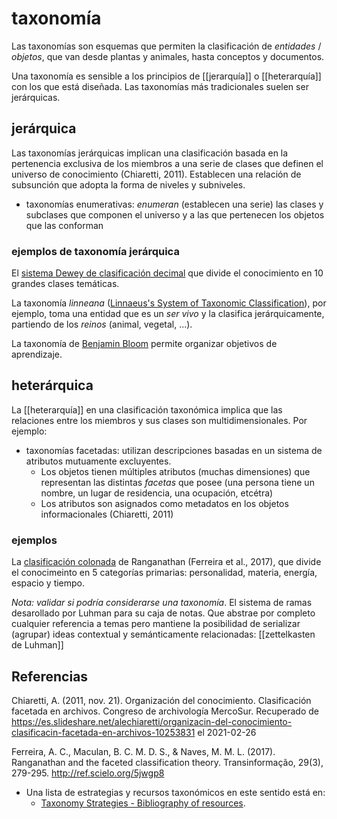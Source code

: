 # taxonomía
Las taxonomías son esquemas que permiten la clasificación de *entidades* / *objetos*, que van desde plantas y animales, hasta conceptos y documentos.

Una taxonomía es sensible a los principios de [[jerarquía]] o [[heterarquía]] con los que está diseñada. Las taxonomías más tradicionales suelen ser jerárquicas.

## jerárquica

Las taxonomías jerárquicas implican una clasificación basada en la pertenencia exclusiva de los miembros a una serie de clases que definen el universo de conocimiento (Chiaretti, 2011). Establecen una relación de subsunción que adopta la forma de niveles y subniveles.

- taxonomías enumerativas: *enumeran* (establecen una serie) las clases y subclases que componen el universo y a las que pertenecen los objetos que las conforman

### ejemplos de taxonomía jerárquica

El [sistema Dewey de clasificación decimal](https://es.wikipedia.org/wiki/Sistema_Dewey_de_clasificaci%C3%B3n) que divide el conocimiento en 10 grandes clases temáticas.

La taxonomía *linneana* ([Linnaeus's System of Taxonomic Classification](https://www.thoughtco.com/taxonomy-373415)), por ejemplo, toma una entidad que es un *ser vivo* y la clasifica jerárquicamente, partiendo de los *reinos* (animal, vegetal, ...).

La taxonomía de [Benjamin Bloom](http://www.bloomstaxonomy.us/) permite organizar objetivos de aprendizaje.

## heterárquica

La [[heterarquía]] en una clasificación taxonómica implica que las relaciones entre los miembros y sus clases son multidimensionales. Por ejemplo:

- taxonomías facetadas: utilizan descripciones basadas en un sistema de atributos mutuamente excluyentes.
    - Los objetos tienen múltiples atributos (muchas dimensiones) que representan las distintas *facetas* que posee (una persona tiene un nombre, un lugar de residencia, una ocupación, etcétra)
    - Los atributos son asignados como metadatos en los objetos informacionales (Chiaretti, 2011)

### ejemplos

La [clasificación colonada](https://es.wikipedia.org/wiki/Clasificaci%C3%B3n_colonada) de Ranganathan (Ferreira et al., 2017), que divide el conocimeinto en 5 categorías primarias: personalidad, materia, energía, espacio y tiempo.

*Nota: validar si podría considerarse una taxonomía*. El sistema de ramas desarollado por Luhman para su caja de notas. Que abstrae por completo cualquier referencia a temas pero mantiene la posibilidad de serializar (agrupar) ideas contextual y semánticamente relacionadas: [[zettelkasten de Luhman]]

## Referencias

Chiaretti, A. (2011, nov. 21). Organización del conocimiento. Clasificación facetada en archivos. Congreso de archivología MercoSur. Recuperado de <https://es.slideshare.net/alechiaretti/organizacin-del-conocimiento-clasificacin-facetada-en-archivos-10253831> el 2021-02-26

Ferreira, A. C., Maculan, B. C. M. D. S., & Naves, M. M. L. (2017). Ranganathan and the faceted classification theory. Transinformação, 29(3), 279-295. <http://ref.scielo.org/5jwgp8>

- Una lista de estrategias y recursos taxonómicos en este sentido está en:
    -  [Taxonomy Strategies - Bibliography of resources](http://www.taxonomystrategies.com/html/bibliography.htm).